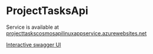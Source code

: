 # ProjectTasksApi

Service is available at [projecttaskscosmosapilinuxappservice.azurewebsites.net](https://projecttaskscosmosapilinuxappservice.azurewebsites.net)

[Interactive swagger UI](https://projecttaskscosmosapilinuxappservice.azurewebsites.net/swagger/index.html)